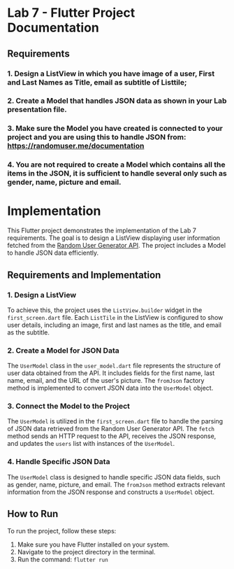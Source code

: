 # Lab 7 - Flutter Project Documentation

## Requirements

### 1. Design a ListView in which you have image of a user, First and Last Names as Title, email as subtitle of Listtile;
### 2. Create a Model that handles JSON data as shown in your Lab presentation file.
### 3. Make sure the Model you have created is connected to your project and you are using this to handle JSON from: https://randomuser.me/documentation 
### 4. You are not required to create a Model which contains all the items in the JSON, it is sufficient to handle several only such as gender, name, picture and email.

# Implementation

This Flutter project demonstrates the implementation of the Lab 7 requirements. The goal is to design a ListView displaying user information fetched from the [Random User Generator API](https://randomuser.me/documentation). The project includes a Model to handle JSON data efficiently.

## Requirements and Implementation

### 1. Design a ListView

To achieve this, the project uses the `ListView.builder` widget in the `first_screen.dart` file. Each `ListTile` in the ListView is configured to show user details, including an image, first and last names as the title, and email as the subtitle.

### 2. Create a Model for JSON Data

The `UserModel` class in the `user_model.dart` file represents the structure of user data obtained from the API. It includes fields for the first name, last name, email, and the URL of the user's picture. The `fromJson` factory method is implemented to convert JSON data into the `UserModel` object.

### 3. Connect the Model to the Project

The `UserModel` is utilized in the `first_screen.dart` file to handle the parsing of JSON data retrieved from the Random User Generator API. The `fetch` method sends an HTTP request to the API, receives the JSON response, and updates the `users` list with instances of the `UserModel`.

### 4. Handle Specific JSON Data

The `UserModel` class is designed to handle specific JSON data fields, such as gender, name, picture, and email. The `fromJson` method extracts relevant information from the JSON response and constructs a `UserModel` object.

## How to Run

To run the project, follow these steps:

1. Make sure you have Flutter installed on your system.
2. Navigate to the project directory in the terminal.
3. Run the command: `flutter run`

